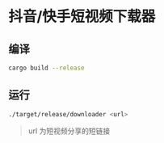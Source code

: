 # 抖音/快手短视频下载器

## 编译

```bash
cargo build --release
```

## 运行
```bash
./target/release/downloader <url>
```

> url 为短视频分享的短链接
